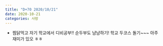 ```yaml
---
title: "D+70 2020/10/21"
date: 2020-10-21
categories: 사랑
---
```

- 찜닭먹고 자기 학교에서 디비공부!! 순두부도 냠냠하기! 학교 두코스 돌기~~~ 아주 재미가 있오 ㅎㅎ
